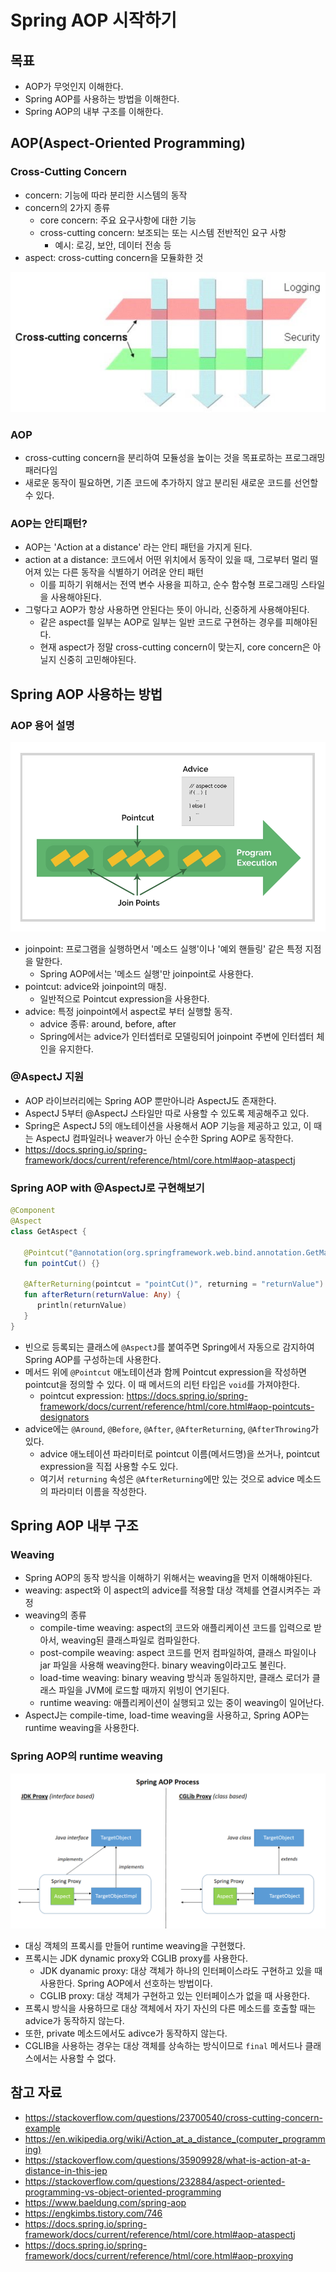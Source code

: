 # Spring AOP 시작하기

## 목표

- AOP가 무엇인지 이해한다.
- Spring AOP를 사용하는 방법을 이해한다.
- Spring AOP의 내부 구조를 이해한다.

## AOP(Aspect-Oriented Programming)

### Cross-Cutting Concern

- concern: 기능에 따라 분리한 시스템의 동작
- concern의 2가지 종류
	- core concern: 주요 요구사항에 대한 기능
	- cross-cutting concern: 보조되는 또는 시스템 전반적인 요구 사항
		- 예시: 로깅, 보안, 데이터 전송 등
- aspect: cross-cutting concern을 모듈화한 것

![](assets/Pasted%20image%2020230330132003.png)

### AOP

- cross-cutting concern을 분리하여 모듈성을 높이는 것을 목표로하는 프로그래밍 패러다임
- 새로운 동작이 필요하면, 기존 코드에 추가하지 않고 분리된 새로운 코드를 선언할 수 있다.

### AOP는 안티패턴?

- AOP는 'Action at a distance' 라는 안티 패턴을 가지게 된다.
- action at a distance: 코드에서 어떤 위치에서 동작이 있을 때, 그로부터 멀리 떨어져 있는 다른 동작을 식별하기 어려운 안티 패턴
	- 이를 피하기 위해서는 전역 변수 사용을 피하고, 순수 함수형 프로그래밍 스타일을 사용해야된다.
- 그렇다고 AOP가 항상 사용하면 안된다는 뜻이 아니라, 신중하게 사용해야된다.
	- 같은 aspect를 일부는 AOP로 일부는 일반 코드로 구현하는 경우를 피해야된다.
	- 현재 aspect가 정말 cross-cutting concern이 맞는지, core concern은 아닐지 신중히 고민해야된다.

## Spring AOP 사용하는 방법

### AOP 용어 설명

![](assets/Pasted%20image%2020230330152510.png)

- joinpoint: 프로그램을 실행하면서 '메소드 실행'이나 '예외 핸들링' 같은 특정 지점을 말한다. 
	- Spring AOP에서는 '메소드 실행'만 joinpoint로 사용한다.
- pointcut: advice와 joinpoint의 매칭.
	- 일반적으로 Pointcut expression을 사용한다.
- advice: 특정 joinpoint에서 aspect로 부터 실행할 동작.
	- advice 종류: around, before, after
	- Spring에서는 advice가 인터셉터로 모델링되어 joinpoint 주변에 인터셉터 체인을 유지한다.

### @AspectJ 지원

- AOP 라이브러리에는 Spring AOP 뿐만아니라 AspectJ도 존재한다.
- AspectJ 5부터 @AspectJ 스타일만 따로 사용할 수 있도록 제공해주고 있다.
- Spring은 AspectJ 5의 애노테이션을 사용해서 AOP 기능을 제공하고 있고, 이 때는 AspectJ 컴파일러나 weaver가 아닌 순수한 Spring AOP로 동작한다.
- https://docs.spring.io/spring-framework/docs/current/reference/html/core.html#aop-ataspectj

### Spring AOP with @AspectJ로 구현해보기

```kotlin
@Component  
@Aspect  
class GetAspect {  
  
   @Pointcut("@annotation(org.springframework.web.bind.annotation.GetMapping)")  
   fun pointCut() {}  
  
   @AfterReturning(pointcut = "pointCut()", returning = "returnValue")  
   fun afterReturn(returnValue: Any) {  
      println(returnValue)  
   }  
}
```

- 빈으로 등록되는 클래스에 `@AspectJ`를 붙여주면 Spring에서 자동으로 감지하여 Spring AOP를 구성하는데 사용한다.
- 메서드 위에 `@Pointcut` 애노테이션과 함께 Pointcut expression을 작성하면 pointcut을 정의할 수 있다. 이 때 메서드의 리턴 타입은 `void`를 가져야한다.
	- pointcut expression: https://docs.spring.io/spring-framework/docs/current/reference/html/core.html#aop-pointcuts-designators
- advice에는 `@Around`, `@Before`, `@After`, `@AfterReturning`, `@AfterThrowing`가 있다.
	- advice 애노테이션 파라미터로 pointcut 이름(메서드명)을 쓰거나, pointcut expression을 직접 사용할 수도 있다.
	- 여기서 `returning` 속성은 `@AfterReturning`에만 있는 것으로 advice 메소드의 파라미터 이름을 작성한다.

## Spring AOP 내부 구조 

### Weaving

- Spring AOP의 동작 방식을 이해하기 위해서는 weaving을 먼저 이해해야된다.
- weaving: aspect와 이 aspect의 advice를 적용할 대상 객체를 연결시켜주는 과정
- weaving의 종류
	- compile-time weaving: aspect의 코드와 애플리케이션 코드를 입력으로 받아서, weaving된 클래스파일로 컴파일한다.
	- post-compile weaving: aspect 코드를 먼저 컴파일하여, 클래스 파일이나 jar 파일을 사용해 weaving한다. binary weaving이라고도 불린다.
	- load-time weaving: binary weaving 방식과 동일하지만, 클래스 로더가 클래스 파일을 JVM에 로드할 때까지 위빙이 연기된다.
	- runtime weaving: 애플리케이션이 실행되고 있는 중이 weaving이 일어난다.
- AspectJ는  compile-time, load-time weaving을 사용하고, Spring AOP는 runtime weaving을 사용한다.

### Spring AOP의 runtime weaving

![](assets/Pasted%20image%2020230330164020.png)

- 대싱 객체의 프록시를 만들어 runtime weaving을 구현했다.
- 프록시는 JDK dynamic proxy와 CGLIB proxy를 사용한다.
	- JDK dyanamic proxy: 대상 객체가 하나의 인터페이스라도 구현하고 있을 때 사용한다. Spring AOP에서 선호하는 방법이다.
	- CGLIB proxy: 대상 객체가 구현하고 있는 인터페이스가 없을 때 사용한다.
- 프록시 방식을 사용하므로 대상 객체에서 자기 자신의 다른 메소드를 호출할 때는 advice가 동작하지 않는다.
- 또한, private 메소드에서도 adivce가 동작하지 않는다.
- CGLIB을 사용하는 경우는 대상 객체를 상속하는 방식이므로 `final` 메서드나 클래스에서는 사용할 수 없다.

## 참고 자료

- https://stackoverflow.com/questions/23700540/cross-cutting-concern-example
- https://en.wikipedia.org/wiki/Action_at_a_distance_(computer_programming)
- https://stackoverflow.com/questions/35909928/what-is-action-at-a-distance-in-this-jep
- https://stackoverflow.com/questions/232884/aspect-oriented-programming-vs-object-oriented-programming
- https://www.baeldung.com/spring-aop
- https://engkimbs.tistory.com/746
- https://docs.spring.io/spring-framework/docs/current/reference/html/core.html#aop-ataspectj
- https://docs.spring.io/spring-framework/docs/current/reference/html/core.html#aop-proxying